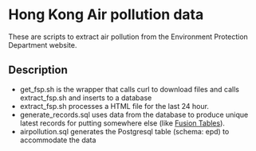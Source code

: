 Hong Kong Air pollution data
============================

These are scripts to extract air pollution from the Environment Protection Department website.

Description
-----------

* get\_fsp.sh is the wrapper that calls curl to download files and calls extract\_fsp.sh and inserts to a database
* extract\_fsp.sh processes a HTML file for the last 24 hour.
* generate\_records.sql uses data from the database to produce unique latest records for putting somewhere else (like [Fusion Tables](https://www.google.com/fusiontables/DataSource?docid=1yJdri8_uLcrUQe0pENr0VUGhs9vXxTFYLdcPezA)).
* airpollution.sql generates the Postgresql table (schema: epd) to accommodate the data
